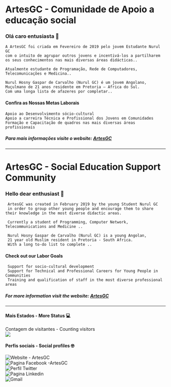 # ArtesGC - Comunidade de Apoio a educação social

### Olá caro entusiasta 👋

    A ArtesGC foi criada em Fevereiro de 2019 pelo jovem Estudante Nurul GC
    com o intuito de agrupar outros jovens e incentivá-los a partilharem
    os seus conhecimentos nas mais diversas áreas didácticas..

    Atualmente estudante de Programação, Rede de Computadores, Telecomunicações e Medicina..

    Nurul Hosny Gaspar de Carvalho (Nurul GC) é um jovem Angolano,
    Muçulmano de 21 anos residente em Pretoria – Africa do Sul.
    Com uma longa lista de afazeres por completar..

#### Confira as Nossas Metas Laborais

    Apoio ao Desenvolvimento sócio-cultural
    Apoio a carreira Técnica e Profissional dos Jovens em Comunidades
    Formação e Capacitação de quadros nas mais diversas áreas profissionais

##### Para mais informações visite o website: [ArtesGC](https://artesgc.home.blog)

---

# ArtesGC - Social Education Support Community

### Hello dear enthusiast 👋

     ArtesGC was created in February 2019 by the young Student Nurul GC
     in order to group other young people and encourage them to share their knowledge in the most diverse didactic areas.

     Currently a student of Programming, Computer Network, Telecommunications and Medicine ..

     Nurul Hosny Gaspar de Carvalho (Nurul GC) is a young Angolan,
     21 year old Muslim resident in Pretoria - South Africa.
     With a long to-do list to complete ..

#### Check out our Labor Goals

     Support for socio-cultural development
     Support for Technical and Professional Careers for Young People in Communities
     Training and qualification of staff in the most diverse professional areas

##### For more information visit the website: [ArtesGC](https://artesgc.home.blog)

---

#### Mais Estados - More Status 💻

Contagem de visitantes - Counting visitors \
![](https://profile-counter.glitch.me/ArtesGC/count.svg)

#### Perfis sociais - Social profiles 🤓

![Website - ArtesGC](https://img.shields.io/badge/-Github-000?style=flat-circle&logo=Github&logoColor=white&link=https://artesgc.home.blog/) \
![Pagina Facebook -ArtesGC](https://img.shields.io/badge/-facebook-blue?style=flat-circle&logo=Facebook&logoColor=white&link=https://www.facebook.com/artesgc.home.blog/) \
![Perfil Twitter](https://img.shields.io/badge/-twitter-blue?style=flat-circle&logo=Twitter&logoColor=white&link=https://twitter.com/NurulGC3) \
![Pagina Linkedin](https://img.shields.io/badge/-LinkedIn-blue?style=flat-circle&logo=Linkedin&logoColor=white&link=https://www.linkedin.com/company/artesgc/) \
![Gmail](https://img.shields.io/badge/-Gmail-c14438?style=flat-circle&logo=Gmail&logoColor=white&link=mailto:nuruldecarvalho@gmail.com)
